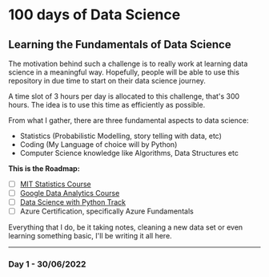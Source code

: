 # 100 days of Data Science
## Learning the Fundamentals of Data Science

The motivation behind such a challenge is to really work at learning data science in a meaningful way. Hopefully, people will be able to use this repository in due time to start on their data science journey. 

A time slot of 3 hours per day is allocated to this challenge, that's 300 hours. The idea is to use this time as efficiently as possible. 

From what I gather, there are three fundamental aspects to data science:
- Statistics (Probabilistic Modelling, story telling with data, etc)
- Coding (My Language of choice will by Python)
- Computer Science knowledge like Algorithms, Data Structures etc

__This is the Roadmap:__
- [ ] [MIT Statistics Course](https://ocw.mit.edu/courses/18-443-statistics-for-applications-spring-2015/)
- [ ] [Google Data Analytics Course](https://www.coursera.org/professional-certificates/google-data-analytics)
- [ ] [Data Science with Python Track](https://app.datacamp.com/learn/career-tracks/data-scientist-with-python)
- [ ] Azure Certification, specifically Azure Fundamentals

Everything that I do, be it taking notes, cleaning a new data set or even learning something basic, I'll be writing it all here. 

-------------------------------------------------------------------------------------------------------------------------------------
### Day 1 - 30/06/2022



